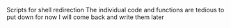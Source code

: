 Scripts for shell redirection
The individual code and functions are tedious to put down for now
I will come back and write them later
